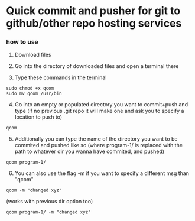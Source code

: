 # Quick commit and pusher for git to github/other repo hosting services

### how to use 

1. Download files

2. Go into the directory of downloaded files and open a terminal there

3. Type these commands in the terminal

```
sudo chmod +x qcom
sudo mv qcom /usr/bin

```

4. Go into an empty or populated directory you want to commit+push and type (if no previous .git repo it will make one and ask you to specify a location to push to)
```
qcom
```
5. Additionally you can type the name of the directory you want to be commited and pushed like so (where program-1/ is replaced with the path to whatever dir you wanna have commited, 
and pushed)

```
qcom program-1/
```
6. You can also use the flag -m if you want to specify a different msg than "qcom"

```
qcom -m "changed xyz"
```
(works with previous dir option too)
```
qcom program-1/ -m "changed xyz"
```
